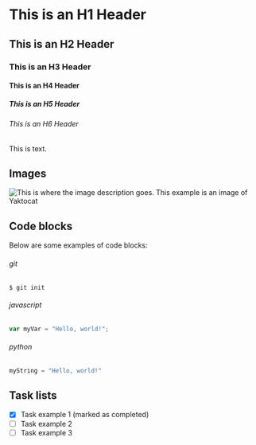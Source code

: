 # This is an H1 Header
## This is an H2 Header
### This is an H3 Header
#### This is an H4 Header
##### This is an H5 Header
###### This is an H6 Header

This is text.

## Images
![This is where the image description goes.  This example is an image of Yaktocat](https://octodex.github.com/images/yaktocat.png)

## Code blocks
Below are some examples of code blocks:
###### git
```
$ git init
```
###### javascript
``` javascript
var myVar = "Hello, world!";
```
###### python
``` python
myString = "Hello, world!"
```

## Task lists
- [X] Task example 1 (marked as completed)
- [ ] Task example 2
- [ ] Task example 3
